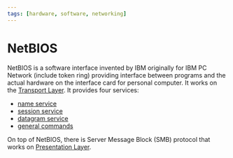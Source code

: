 ```yaml
---
tags: [hardware, software, networking]
---
```


# NetBIOS

NetBIOS is a software interface invented by IBM originally for IBM PC Network
(include token ring) providing interface between programs and the actual
hardware on the interface card for personal computer. It works on the
[Transport Layer](202206131837.md). It provides four services:
- [name service](202303141012.md)
- [session service](202303141018.md)
- [datagram service](202303141021.md)
- [general commands](202303141023.md)

On top of NetBIOS, there is Server Message Block (SMB) protocol that works on
[Presentation Layer](202206131853.md).
